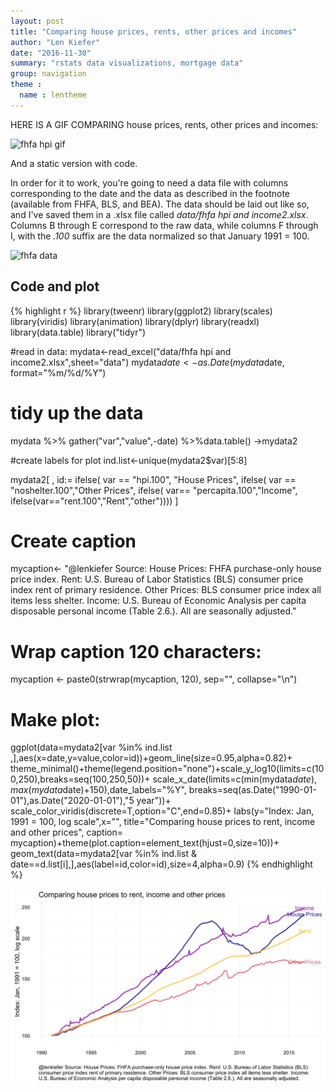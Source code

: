 ```yaml
---
layout: post
title: "Comparing house prices, rents, other prices and incomes"
author: "Len Kiefer"
date: "2016-11-30"
summary: "rstats data visualizations, mortgage data"
group: navigation
theme :
  name : lentheme
---
```


HERE IS A GIF COMPARING house prices, rents, other prices and incomes:

<img src="{{ site.url }}/img/charts_nov_30_2016/house prices vs other prices nov 2016.gif" alt="fhfa hpi gif" />

And a static version with code.

In order for it to work, you're going to need a data file with columns corresponding to the date and the data as described in the footnote (available from FHFA, BLS, and BEA).  The data should be laid out like so, and I've saved them in a .xlsx file called *data/fhfa hpi and income2.xlsx*. Columns B through E correspond to the raw data, while columns F through I, with the *.100* suffix are the data normalized so that January 1991 = 100.

<img src="{{ site.url }}/img/charts_nov_30_2016/datapic.PNG" alt="fhfa data" style="width: 550px;" />

## Code and plot


{% highlight r %}
library(tweenr)
library(ggplot2)
library(scales)
library(viridis)
library(animation)
library(dplyr)
library(readxl)
library(data.table)
library("tidyr")

#read in data:
mydata<-read_excel("data/fhfa hpi and income2.xlsx",sheet="data")
mydata$date<-as.Date(mydata$date, format="%m/%d/%Y")

# tidy up the data
mydata %>% gather("var","value",-date) %>%data.table() ->mydata2

#create labels for plot
ind.list<-unique(mydata2$var)[5:8]

mydata2[ , id:= ifelse(
  var == "hpi.100", "House Prices",
  ifelse( 
    var == "noshelter.100","Other Prices",
    ifelse( var== "percapita.100","Income",
            ifelse(var=="rent.100","Rent","other"))))
  ]

# Create caption
mycaption<- "@lenkiefer Source: House Prices: FHFA purchase-only house price index. Rent: U.S. Bureau of Labor Statistics (BLS) consumer price index rent of primary residence. Other Prices: BLS consumer price index all items less shelter. Income: U.S. Bureau of Economic Analysis per capita disposable personal income (Table 2.6.). All are seasonally adjusted."

# Wrap caption 120 characters:
mycaption <- paste0(strwrap(mycaption, 120), sep="", collapse="\n")

# Make plot:
ggplot(data=mydata2[var %in% ind.list ,],aes(x=date,y=value,color=id))+geom_line(size=0.95,alpha=0.82)+
  theme_minimal()+theme(legend.position="none")+scale_y_log10(limits=c(100,250),breaks=seq(100,250,50))+
  scale_x_date(limits=c(min(mydata$date),max(mydata$date)+150),date_labels="%Y",
               breaks=seq(as.Date("1990-01-01"),as.Date("2020-01-01"),"5 year"))+
  scale_color_viridis(discrete=T,option="C",end=0.85)+
  labs(y="Index: Jan, 1991 = 100, log scale",x="",
       title="Comparing house prices to rent, income and other prices",
       caption= mycaption)+theme(plot.caption=element_text(hjust=0,size=10))+
  geom_text(data=mydata2[var %in% ind.list & date==d.list[i],],aes(label=id,color=id),size=4,alpha=0.9)
{% endhighlight %}

![plot of chunk fig-fhfa-viz-nov30-1](/img/Rfig/fig-fhfa-viz-nov30-1-1.svg)
